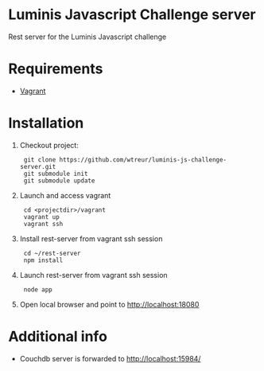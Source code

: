 Luminis Javascript Challenge server
===========================

Rest server for the Luminis Javascript challenge

Requirements
============
* [Vagrant](http://vagrantup.com/)

Installation
============

1. Checkout project:

        git clone https://github.com/wtreur/luminis-js-challenge-server.git
        git submodule init
        git submodule update

1. Launch and access vagrant

        cd <projectdir>/vagrant
        vagrant up
        vagrant ssh

1. Install rest-server from vagrant ssh session

        cd ~/rest-server
        npm install

1. Launch rest-server from vagrant ssh session

        node app

6. Open local browser and point to <http://localhost:18080>

Additional info
===============
* Couchdb server is forwarded to <http://localhost:15984/>